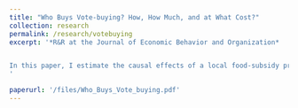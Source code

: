 ```yaml
---
title: "Who Buys Vote-buying? How, How Much, and at What Cost?"
collection: research
permalink: /research/votebuying
excerpt: '*R&R at the Journal of Economic Behavior and Organization*


In this paper, I estimate the causal effects of a local food-subsidy program on electoral outcomes. I exploit the variation in voters walking distances from the program stores to identify their accessibility to the program. I find that a distributive spending in the amount of ~5% of GDP per capita buys an additional vote for the incumbent. I then investigate who --based on partisanship-- responds to the subsidy, and how much and how they respond. The findings indicate that all types of voters respond to the distributive spending in line with the reciprocity rule; however, they respond through different channels and in different magnitude. Importantly, the salient channel for opposition voters is abstention-buying, whereas incumbent supporters respond by an increased turnout.
'

paperurl: '/files/Who_Buys_Vote_buying.pdf'
---
```


